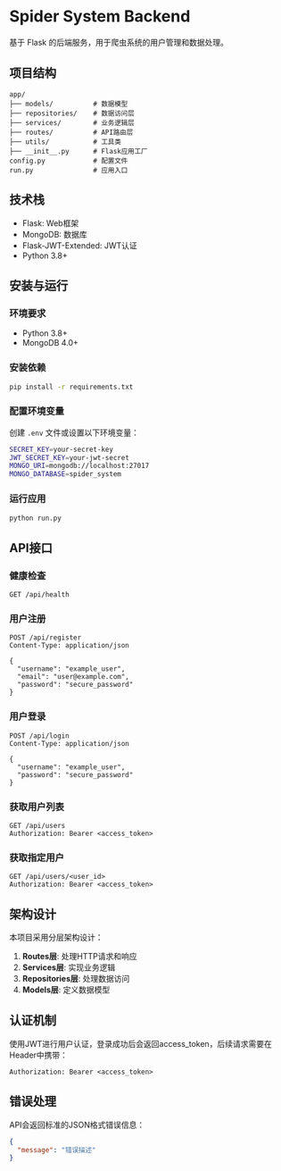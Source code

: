 # Spider System Backend

基于 Flask 的后端服务，用于爬虫系统的用户管理和数据处理。

## 项目结构

```
app/
├── models/          # 数据模型
├── repositories/    # 数据访问层
├── services/        # 业务逻辑层
├── routes/          # API路由层
├── utils/           # 工具类
├── __init__.py      # Flask应用工厂
config.py            # 配置文件
run.py               # 应用入口
```

## 技术栈

- Flask: Web框架
- MongoDB: 数据库
- Flask-JWT-Extended: JWT认证
- Python 3.8+

## 安装与运行

### 环境要求

- Python 3.8+
- MongoDB 4.0+

### 安装依赖

```bash
pip install -r requirements.txt
```

### 配置环境变量

创建 `.env` 文件或设置以下环境变量：

```bash
SECRET_KEY=your-secret-key
JWT_SECRET_KEY=your-jwt-secret
MONGO_URI=mongodb://localhost:27017
MONGO_DATABASE=spider_system
```

### 运行应用

```bash
python run.py
```

## API接口

### 健康检查

```
GET /api/health
```

### 用户注册

```
POST /api/register
Content-Type: application/json

{
  "username": "example_user",
  "email": "user@example.com",
  "password": "secure_password"
}
```

### 用户登录

```
POST /api/login
Content-Type: application/json

{
  "username": "example_user",
  "password": "secure_password"
}
```

### 获取用户列表

```
GET /api/users
Authorization: Bearer <access_token>
```

### 获取指定用户

```
GET /api/users/<user_id>
Authorization: Bearer <access_token>
```

## 架构设计

本项目采用分层架构设计：

1. **Routes层**: 处理HTTP请求和响应
2. **Services层**: 实现业务逻辑
3. **Repositories层**: 处理数据访问
4. **Models层**: 定义数据模型

## 认证机制

使用JWT进行用户认证，登录成功后会返回access_token，后续请求需要在Header中携带：

```
Authorization: Bearer <access_token>
```

## 错误处理

API会返回标准的JSON格式错误信息：

```json
{
  "message": "错误描述"
}
```